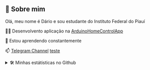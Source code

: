 
## 🚀 Sobre mim
Olá, meu nome é Dário e  sou estudante do Instituto Federal do Piauí

👩‍💻 Desenvolvento aplicação na [ArduinoHomeControlApp](https://github.com/birdra1n/ArduinoHomeControlApp/)


🧠 Estou aprendendo constantemente


📫  [Telegram Channel](https://t.me/BirdRa1nChannel)
[teste](https://project-22-07.herokuapp.com/play?torrent=magnet%3A%3Fxt%3Durn%3Abtih%3ABE5C643173541F75ABC59C2DE5DB7389CAB7F54A%26dn%3DA%2520Visita%25202015%25201080p%2520BluRay%2520Dublado%2520-%2520WWW.THEPIRATEFILMES.COM%26tr%3Dudp%253a%252f%252f9.rarbg.com%253a2710%252fannounce%26tr%3Dhttp%253a%252f%252fannounce.torrentsmd.com%253a6969%252fannounce%26tr%3Dhttp%253a%252f%252fbt.careland.com.cn%253a6969%252fannounce%26tr%3Dudp%253a%252f%252fexplodie.org%253a6969%252fannounce%26tr%3Dhttp%253a%252f%252fmgtracker.org%253a2710%252fannounce%26tr%3Dhttp%253a%252f%252ftracker.best-torrents.net%253a6969%252fannounce%26tr%3Dhttp%253a%252f%252ftracker.tfile.me%252fannounce%26tr%3Dhttp%253a%252f%252ftracker.torrenty.org%253a6969%252fannounce%26tr%3Dhttp%253a%252f%252ftracker1.wasabii.com.tw%253a6969%252fannounce%26tr%3Dudp%253a%252f%252f9.rarbg.com%253a2710%252fannounce%26tr%3Dudp%253a%252f%252f9.rarbg.me%253a2710%252fannounce%26tr%3Dudp%253a%252f%252fcoppersurfer.tk%253a6969%252fannounce%26tr%3Dudp%253a%252f%252fexodus.desync.com%253a6969%252fannounce%26tr%3D%252audp%253a%252f%252fopen.demonii.com%253a1337%252fannounce%26tr%3Dudp%253a%252f%252ftracker.btzoo.eu%253a80%252fannounce%26tr%3Dudp%253a%252f%252ftracker.istole.it%253a80%252fannounce%26tr%3Dudp%253a%252f%252ftracker.openbittorrent.com%253a80%252fannounce%26tr%3Dudp%253a%252f%252ftracker.prq.to%252fannounce%26tr%3Dudp%253a%252f%252ftracker.publicbt.com%253a80%252fannounce&file=%2Ftmp%2Ftorrent-stream-server%2FA%20Visita%202015%201080p%20BluRay%20Dublado%20-%20WWW.THEPIRATEFILMES.COM%2FA%20Visita%202015%201080p%20BluRay%20Dublado%20-%20WWW.THEPIRATEFILMES.COM.mp4)


<details>
  <summary>🛠 Minhas estátisticas no Github</summary>
    <img src="https://github-readme-stats.vercel.app/api/top-langs?username=birdra1n&layout=compact&theme=radical"/>
    <img src="https://github-readme-stats.vercel.app/api?username=birdra1n&show_icons=true&theme=radical" />
</details>



